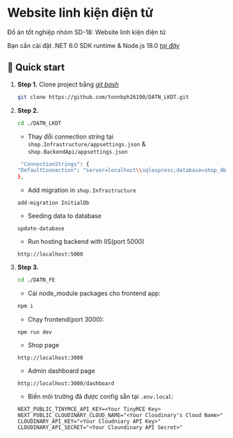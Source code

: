 # Website linh kiện điện tử

Đồ án tốt nghiệp nhóm SD-18: Website linh kiện điện tử

Bạn cần cài đặt .NET 6.0 SDK runtime & Node.js 18.0 [*tại đây*](https://nodejs.org/en/download/package-manager) 

## 🚀 Quick start

1.  **Step 1.**
    Clone project bằng [*git bash*](https://git-scm.com/downloads)
    ```sh
    git clone https://github.com/tonnbph26190/DATN_LKDT.git
    ```  
1.  **Step 2.**
    ```sh
    cd ./DATN_LKDT
    ```
    * Thay đổi connection string tại `shop.Infrastructure/appsettings.json` & `shop.BackendApi/appsettings.json`
    ```sh
     "ConnectionStrings": {
    "DefaultConnection": "server=localhost\\sqlexpress;database=shop_db;trusted_connection=true"
    },
    ```
    * Add migration in `shop.Infrastructure`
    ```
    add-migration InitialDb
    ```
    * Seeding data to database
    ```
    update-database
    ```
    * Run hosting backend with IIS(port 5000)
    ```
    http://localhost:5000
    ```
1.  **Step 3.**
     ```sh
    cd ./DATN_FE
    ```
    * Cài node_module packages cho frontend app:
     ```sh
    npm i
    ```
    * Chạy  frontend(port 3000):
    ```
    npm run dev
    ```
    * Shop page
    ```
    http://localhost:3000
    ```
    * Admin dashboard page
    ```
    http://localhost:3000/dashboard
    ```
    * Biến môi trường đã được config sẵn tại `.env.local`:

    ```
    NEXT_PUBLIC_TINYMCE_API_KEY=<Your TinyMCE Key>
    NEXT_PUBLIC_CLOUDINARY_CLOUD_NAME="<Your Cloudinary's Cloud Name>"
    CLOUDINARY_API_KEY="<Your Cloudniary API Key>"
    CLOUDINARY_API_SECRET="<Your Cloundinary API Secret>"
    ```
